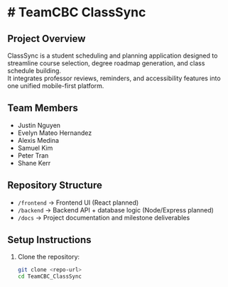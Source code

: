 # # TeamCBC ClassSync

## Project Overview
ClassSync is a student scheduling and planning application designed to streamline course selection, degree roadmap generation, and class schedule building.  
It integrates professor reviews, reminders, and accessibility features into one unified mobile-first platform.

## Team Members
- Justin Nguyen  
- Evelyn Mateo Hernandez  
- Alexis Medina  
- Samuel Kim  
- Peter Tran  
- Shane Kerr  

## Repository Structure
- `/frontend` → Frontend UI (React planned)  
- `/backend` → Backend API + database logic (Node/Express planned)  
- `/docs` → Project documentation and milestone deliverables  

## Setup Instructions
1. Clone the repository:
   ```bash
   git clone <repo-url>
   cd TeamCBC_ClassSync

